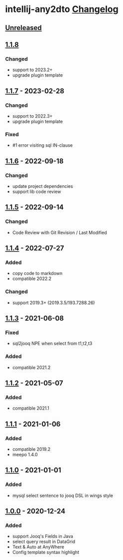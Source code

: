 <!-- Keep a Changelog guide -> https://keepachangelog.com -->

# intellij-any2dto [Changelog]

## [Unreleased]

## [1.1.8]

### Changed
- support to 2023.2+
- upgrade plugin template

## [1.1.7] - 2023-02-28

### Changed
- support to 2022.3+
- upgrade plugin template

### Fixed
- #1 error visiting sql IN-clause

## [1.1.6] - 2022-09-18

### Changed
- update project dependencies
- support lib code review

## [1.1.5] - 2022-09-14

### Changed
- Code Review with Git Revision / Last Modified

## [1.1.4] - 2022-07-27

### Added
- copy code to markdown
- compatible 2022.2

### Changed
- support 2019.3+ (2019.3.5/193.7288.26)

## [1.1.3] - 2021-06-08

### Fixed
- sql2jooq NPE when select from t1,t2,t3

### Added
- compatible 2021.2

## [1.1.2] - 2021-05-07

### Added
- compatible 2021.1

## [1.1.1] - 2021-01-06

### Added
- compatible 2019.2
- meepo 1.4.0

## [1.1.0] - 2021-01-01

### Added
- mysql select sentence to jooq DSL in wings style

## [1.0.0] - 2020-12-24

### Added
- support Jooq's Fields in Java
- select query result in DataGrid
- Text & Auto at AnyWhere
- Config template syntax highlight

[Unreleased]: https://github.com/trydofor/intellij-any2dto/compare/v1.1.8...HEAD
[1.1.8]: https://github.com/trydofor/intellij-any2dto/releases/tag/1.1.8
[1.1.7]: https://github.com/trydofor/intellij-any2dto/releases/tag/1.1.7
[1.1.6]: https://github.com/trydofor/intellij-any2dto/compare/v1.1.5...v1.1.6
[1.1.5]: https://github.com/trydofor/intellij-any2dto/compare/v1.1.4...v1.1.5
[1.1.4]: https://github.com/trydofor/intellij-any2dto/compare/v1.1.3...v1.1.4
[1.1.3]: https://github.com/trydofor/intellij-any2dto/compare/v1.1.2...v1.1.3
[1.1.2]: https://github.com/trydofor/intellij-any2dto/compare/v1.1.1...v1.1.2
[1.1.1]: https://github.com/trydofor/intellij-any2dto/compare/v1.1.0...v1.1.1
[1.1.0]: https://github.com/trydofor/intellij-any2dto/compare/v1.0.0...v1.1.0
[1.0.0]: https://github.com/trydofor/intellij-any2dto/commits/v1.0.0
[Changelog]: https://plugins.jetbrains.com/plugin/15680-any2dto
